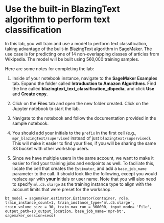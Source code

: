 # Use the built-in BlazingText algorithm to perform text classification

In this lab, you will train and use a model to perform text classification,
taking advantage of the built-in BlazingText algorithm in SageMaker. The use case is for predicting one of 14 non-overlapping classes of articles from Wikipedia. The model will be built using 560,000 training samples.

Here are some notes for completing the lab:

1. Inside of your notebook instance, navigate to the **SageMaker Examples** tab. Expand the folder
called **Introduction to Amazon Algorithms**. Find the line called **blazingtext_text_classification_dbpedia**, and
click **Use** and **Create copy**.

2. Click on the **Files** tab and open the new folder created. Click on the Jupyter notebook to start the lab.

3. Navigate to the notebook and follow the documentation provided in the sample notebook.

4. You should add your initials to the `prefix` in the first cell (e.g., `mpr_blazingtext/supervised` instead of just `blazingtext/supervised`). This will make it easier to find your files, if you will be sharing the same S3 bucket with other workshop users.

5. Since we have multiple users in the same account, we want to make it easier to find your training jobs and endpoints as well. To faciliate this, locate the cell that creates the `Estimator`, and add a `base_job_name` parameter to the call. It should look like the following, except you would replace `mpr` with **your** initials or user name. Note that you will also need to specify `ml.c5.xlarge` as the training instance type to align with the account limits that were preset for the workshop.

``
bt_model = sagemaker.estimator.Estimator(container,
  role, train_instance_count=1,
   train_instance_type='ml.c5.xlarge',
   train_volume_size = 30,
   train_max_run = 360000,
   input_mode= 'File',
   output_path=s3_output_location,
   base_job_name='mpr-bt',
   sagemaker_session=sess)
``
